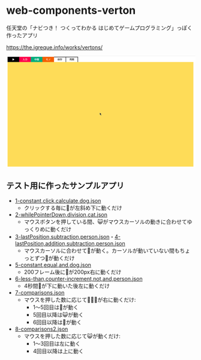 # web-components-verton

任天堂の「ナビつき！ つくってわかる はじめてゲームプログラミング」っぽく作ったアプリ

<https://the.igreque.info/works/vertons/>

<picture>
<source srcset="imgs/demo.webp" type="image/webp"/>
<img src="imgs/demo.gif"/>
</picture>

## テスト用に作ったサンプルアプリ

- [1-constant,click,calculate,dog.json](https://the.igreque.info/works/vertons/?1-constant,click,calculate,dog.json)
    - クリックする毎に🐶が左斜め下に動くだけ
- [2-whilePointerDown,division,cat.json](https://the.igreque.info/works/vertons/?2-whilePointerDown,division,cat.json)
    - マウスボタンを押している間、😺がマウスカーソルの動きに合わせてゆっくりめに動くだけ
- [3-lastPosition,subtraction,person.json](https://the.igreque.info/works/vertons/?3-lastPosition,subtraction,person.json)・[4-lastPosition,addition,subtraction,person.json](https://github.com/igrep/web-components-verton/raw/main/test-vertexes/4-lastPosition,addition,subtraction,person.json)
    - マウスカーソルに合わせて🙂が動く。カーソルが動いていない間もちょっとずつ🙂が動くだけ
- [5-constant,equal,and,dog.json](https://the.igreque.info/works/vertons/?5-constant,equal,and,dog.json)
    - 200フレーム後に🐶が200px右に動くだけ
- [6-less-than,counter-increment,not,and,person.json](https://the.igreque.info/works/vertons/?6-less-than,counter-increment,not,and,person.json)
    - 4秒間🙂が下に動いた後左に動くだけ
- [7-comparisons.json](https://the.igreque.info/works/vertons/?7-comparisons.json)
    - マウスを押した数に応じて🐶🙂😺が右に動くだけ:
        - 1～5回目は🐶が動く
        - 5回目以降は😺が動く
        - 6回目以降は🙂が動く
- [8-comparisons2.json](https://the.igreque.info/works/vertons/?8-comparisons2.json)
    - マウスを押した数に応じて😺が動くだけ:
        - 1～3回目は左に動く
        - 4回目以降は上に動く
